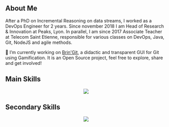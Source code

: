 ## About Me

After a PhD on Incremental Reasoning on data streams, I worked as a DevOps Engineer for 2 years. Since november 2018 I am Head of Research & Innovation at Peaks, Lyon.
In parallel, I am since 2017 Associate Teacher at Telecom Saint Etienne, responsible for various classes on DevOps, Java, Git, NodeJS and agile methods.

🔭 I’m currently working on [Brin'Git](https://github.com/peaks/bringit), a didactic and transparent GUI for Git using Gamification. It is an Open Source project, feel free to explore, share and get involved!

## Main Skills

<p align="center">
  <img src="https://skillicons.dev/icons?i=flutter,git,java&theme=light"/>
</p>

## Secondary Skills

<p align="center">
  <img src="https://skillicons.dev/icons?i=gitlab,linux,python&theme=light"/>
</p>
